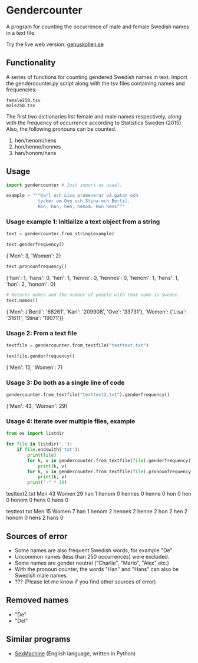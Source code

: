 # Gendercounter
A program for counting the occurrence of male and female Swedish names in a text file.

Try the live web version: [genuskollen.se](http://genuskollen.se)


## Functionality
A series of functions for counting gendered Swedish names in text.
Import the gendercounter.py script along with the tsv files containing names and frequencies:

    female250.tsv
    male250.tsv

The first two dictionaries list female and male names respectively, along with the frequency of occurrence according to Statistics Sweden (2015).
Also, the following pronouns can be counted.

1. hen/henom/hens
2. hon/henne/hennes
3. han/honom/hans


## Usage

```python
import gendercounter # Just import as usual.

example = """Karl och Lisa promenerar på gatan och
            tycker om Ove och Stina och Bertil.
            Hon, han, hen, henom. Hon hens"""
```

### Usage example 1: initialize a text object from a string

```python
text = gendercounter.from_string(example)

text.genderfrequency()
```

{'Men': 3, 'Women': 2}

```python
text.pronounfrequency()
```
{'han': 1,
 'hans': 0,
 'hen': 1,
 'henne': 0,
 'hennes': 0,
 'henom': 1,
 'hens': 1,
 'hon': 2,
 'honom': 0}

```python
# Returns names and the number of people with that name in Sweden.
text.names()
```
{'Men': {'Bertil': '68261', 'Karl': '209908', 'Ove': '33731'},
 'Women': {'Lisa': '31611', 'Stina': '19071'}}

### Usage 2: From a text file

```python
textfile = gendercounter.from_textfile("testtext.txt")

textfile.genderfrequency()
```

{'Men': 15, 'Women': 7}

### Usage 3: Do both as a single line of code

```python
gendercounter.from_textfile("testtext2.txt").genderfrequency()
```

{'Men': 43, 'Women': 29}

### Usage 4: Iterate over multiple files, example

```python
from os import listdir

for file in listdir('.'):
    if file.endswith('txt'):
        print(file)
        for k, v in gendercounter.from_textfile(file).genderfrequency().items():
            print(k, v)
        for k, v in gendercounter.from_textfile(file).pronounfrequency().items():
            print(k, v)
        print("-" * 10)
```

testtext2.txt
Men 43
Women 29
han 1
henom 0
hennes 0
henne 0
hon 0
hen 0
honom 0
hens 0
hans 0

testtext.txt
Men 15
Women 7
han 1
henom 2
hennes 2
henne 2
hon 2
hen 2
honom 0
hens 2
hans 0



## Sources of error
- Some names are also frequent Swedish words, for example "De".
- Uncommon names (less than 250 occurrences) were excluded.
- Some names are gender neutral ("Charlie", "Mario", "Alex" etc.)
- With the pronoun counter, the words "Han" and "Hans" can also be Swedish male names.
- ??? (Please let me know if you find other sources of error)

## Removed names
- "De"
- "Del"

## Similar programs
* [SexMachine](https://pypi.python.org/pypi/SexMachine/) (English language, written in Python)
